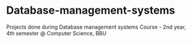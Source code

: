 # Database-management-systems
Projects done during Database management systems Course - 2nd year, 4th semester @ Computer Science, BBU
